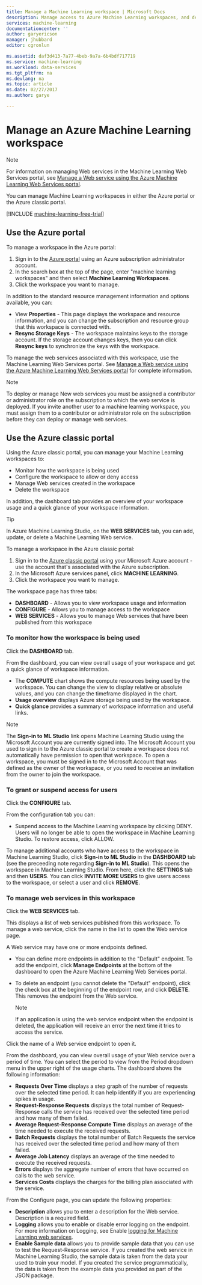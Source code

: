 ```yaml
---
title: Manage a Machine Learning workspace | Microsoft Docs
description: Manage access to Azure Machine Learning workspaces, and deploy and manage ML API web services
services: machine-learning
documentationcenter: ''
author: garyericson
manager: jhubbard
editor: cgronlun

ms.assetid: daf3d413-7a77-4beb-9a7a-6b4bdf717719
ms.service: machine-learning
ms.workload: data-services
ms.tgt_pltfrm: na
ms.devlang: na
ms.topic: article
ms.date: 02/27/2017
ms.author: garye

---
```

# Manage an Azure Machine Learning workspace

> [!NOTE]
> For information on managing Web services in the Machine Learning Web Services portal, see [Manage a Web service using the Azure Machine Learning Web Services portal](machine-learning-manage-new-webservice.md).
> 
> 

You can manage Machine Learning workspaces in either the Azure portal or the Azure classic portal.

[!INCLUDE [machine-learning-free-trial](../../includes/machine-learning-free-trial.md)]

## Use the Azure portal

To manage a workspace in the Azure portal:

1. Sign in to the [Azure portal](https://portal.azure.com/) using an Azure subscription administrator account.
2. In the search box at the top of the page, enter "machine learning workspaces" and then select **Machine Learning Workspaces**.
3. Click the workspace you want to manage.

In addition to the standard resource management information and options available, you can:

- View **Properties** - This page displays the workspace and resource information, and you can change the subscription and resource group that this workspace is connected with.
- **Resync Storage Keys** - The workspace maintains keys to the storage account. If the storage account changes keys, then you can click **Resync keys** to synchronize the keys with the workspace.

To manage the web services associated with this workspace, use the Machine Learning Web Services portal. See [Manage a Web service using the Azure Machine Learning Web Services portal](machine-learning-manage-new-webservice.md) for complete information.

> [!NOTE]
> To deploy or manage New web services you must be assigned a contributor or administrator role on the subscription to which the web service is deployed. If you invite another user to a machine learning workspace, you must assign them to a contributor or administrator role on the subscription before they can deploy or manage web services. 

## Use the Azure classic portal

Using the Azure classic portal, you can manage your Machine Learning workspaces to:

* Monitor how the workspace is being used
* Configure the workspace to allow or deny access
* Manage Web services created in the workspace
* Delete the workspace

In addition, the dashboard tab provides an overview of your workspace usage and a quick glance of your workspace information.  

> [!TIP]
> In Azure Machine Learning Studio, on the **WEB SERVICES** tab, you can add, update, or delete a Machine Learning Web service.
> 
> 

To manage a workspace in the Azure classic portal:

1. Sign in to the [Azure classic portal](https://manage.windowsazure.com/) using your Microsoft Azure account - use the account that's associated with the Azure subscription.
2. In the Microsoft Azure services panel, click **MACHINE LEARNING**.
3. Click the workspace you want to manage.

The workspace page has three tabs:

* **DASHBOARD** - Allows you to view workspace usage and information
* **CONFIGURE** - Allows you to manage access to the workspace
* **WEB SERVICES** - Allows you to manage Web services that have been published from this workspace

### To monitor how the workspace is being used
Click the **DASHBOARD** tab.

From the dashboard, you can view overall usage of your workspace and get a quick glance of workspace information.

* The **COMPUTE** chart shows the compute resources being used by the workspace. You can change the view to display relative or absolute values, and you can change the timeframe displayed in the chart.
* **Usage overview** displays Azure storage being used by the workspace.
* **Quick glance** provides a summary of workspace information and useful links.

> [!NOTE]
> The **Sign-in to ML Studio** link opens Machine Learning Studio using the Microsoft Account you are currently signed into. The Microsoft Account you used to sign in to the Azure classic portal to create a workspace does not automatically have permission to open that workspace. To open a workspace, you must be signed in to the Microsoft Account that was defined as the owner of the workspace, or you need to receive an invitation from the owner to join the workspace.
> 
> 

### To grant or suspend access for users
Click the **CONFIGURE** tab.

From the configuration tab you can:

* Suspend access to the Machine Learning workspace by clicking DENY. Users will no longer be able to open the workspace in Machine Learning Studio. To restore access, click ALLOW.

To manage additional accounts who have access to the workspace in Machine Learning Studio, click **Sign-in to ML Studio** in the **DASHBOARD** tab (see the preceeding note regarding **Sign-in to ML Studio**). This opens the workspace in Machine Learning Studio. From here, click the **SETTINGS** tab and then **USERS**. You can click **INVITE MORE USERS** to give users access to the workspace, or select a user and click **REMOVE**.

### To manage web services in this workspace
Click the **WEB SERVICES** tab.

This displays a list of web services published from this workspace.
To manage a web service, click the name in the list to open the Web service page.

A Web service may have one or more endpoints defined.

* You can define more endpoints in addition to the "Default" endpoint. To add the endpoint, click **Manage Endpoints** at the bottom of the dashboard to open the Azure Machine Learning Web Services portal.
* To delete an endpoint (you cannot delete the "Default" endpoint), click the check box at the beginning of the endpoint row, and click **DELETE**. This removes the endpoint from the Web service.
  
  > [!NOTE]
  > If an application is using the web service endpoint when the endpoint is deleted, the application will receive an error the next time it tries to access the service.
  > 
  > 

Click the name of a Web service endpoint to open it. 

From the dashboard, you can view overall usage of your Web service over a period of time. You can select the period to view from the Period dropdown menu in the upper right of the usage charts. The dashboard shows the following information:

* **Requests Over Time** displays a step graph of the number of requests over the selected time period. It can help identify if you are experiencing spikes in usage.
* **Request-Response Requests** displays the total number of Request-Response calls the service has received over the selected time period and how many of them failed.
* **Average Request-Response Compute Time** displays an average of the time needed to execute the received requests.
* **Batch Requests** displays the total number of Batch Requests the service has received over the selected time period and how many of them failed.
* **Average Job Latency** displays an average of the time needed to execute the received requests.
* **Errors** displays the aggregate number of errors that have occurred on calls to the web service.
* **Services Costs** displays the charges for the billing plan associated with the service.

From the Configure page, you can update the following properties:

* **Description** allows you to enter a description for the Web service. Description is a required field.
* **Logging** allows you to enable or disable error logging on the endpoint. For more information on Logging, see Enable [logging for Machine Learning web services](machine-learning-web-services-logging.md).
* **Enable Sample data** allows you to provide sample data that you can use to test the Request-Response service. If you created the web service in Machine Learning Studio, the sample data is taken from the data your used to train your model. If you created the service programmatically, the data is taken from the example data you provided as part of the JSON package.

